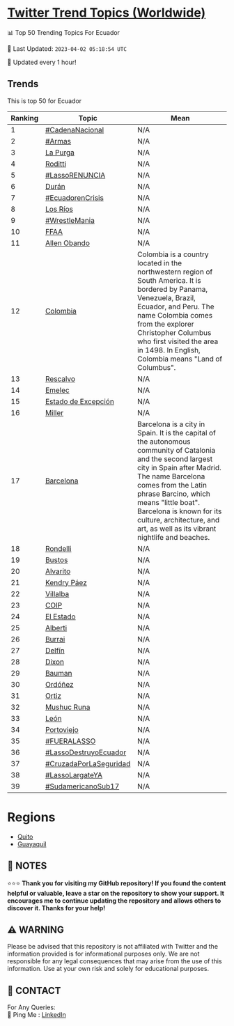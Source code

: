 [Twitter Trend Topics (Worldwide)](https://github.com/ErcinDedeoglu/Twitter-Trend-Topics)
==========


📊 Top 50 Trending Topics For Ecuador

📆 Last Updated: `2023-04-02 05:18:54 UTC`

🔧 Updated every 1 hour!


## Trends

This is top 50 for Ecuador

| Ranking | Topic | Mean |
| ------- | ------------ | ------------ |
| 1 | [#CadenaNacional](http://twitter.com/search?q=%23CadenaNacional) | N/A |
| 2 | [#Armas](http://twitter.com/search?q=%23Armas) | N/A |
| 3 | [La Purga](http://twitter.com/search?q=La+Purga) | N/A |
| 4 | [Roditti](http://twitter.com/search?q=Roditti) | N/A |
| 5 | [#LassoRENUNCIA](http://twitter.com/search?q=%23LassoRENUNCIA) | N/A |
| 6 | [Durán](http://twitter.com/search?q=Dur%c3%a1n) | N/A |
| 7 | [#EcuadorenCrisis](http://twitter.com/search?q=%23EcuadorenCrisis) | N/A |
| 8 | [Los Ríos](http://twitter.com/search?q=Los+R%c3%ados) | N/A |
| 9 | [#WrestleMania](http://twitter.com/search?q=%23WrestleMania) | N/A |
| 10 | [FFAA](http://twitter.com/search?q=FFAA) | N/A |
| 11 | [Allen Obando](http://twitter.com/search?q=Allen+Obando) | N/A |
| 12 | [Colombia](http://twitter.com/search?q=Colombia) | Colombia is a country located in the northwestern region of South America. It is bordered by Panama, Venezuela, Brazil, Ecuador, and Peru. The name Colombia comes from the explorer Christopher Columbus who first visited the area in 1498. In English, Colombia means "Land of Columbus". |
| 13 | [Rescalvo](http://twitter.com/search?q=Rescalvo) | N/A |
| 14 | [Emelec](http://twitter.com/search?q=Emelec) | N/A |
| 15 | [Estado de Excepción](http://twitter.com/search?q=Estado+de+Excepci%c3%b3n) | N/A |
| 16 | [Miller](http://twitter.com/search?q=Miller) | N/A |
| 17 | [Barcelona](http://twitter.com/search?q=Barcelona) | Barcelona is a city in Spain. It is the capital of the autonomous community of Catalonia and the second largest city in Spain after Madrid. The name Barcelona comes from the Latin phrase Barcino, which means "little boat". Barcelona is known for its culture, architecture, and art, as well as its vibrant nightlife and beaches. |
| 18 | [Rondelli](http://twitter.com/search?q=Rondelli) | N/A |
| 19 | [Bustos](http://twitter.com/search?q=Bustos) | N/A |
| 20 | [Alvarito](http://twitter.com/search?q=Alvarito) | N/A |
| 21 | [Kendry Páez](http://twitter.com/search?q=Kendry+P%c3%a1ez) | N/A |
| 22 | [Villalba](http://twitter.com/search?q=Villalba) | N/A |
| 23 | [COIP](http://twitter.com/search?q=COIP) | N/A |
| 24 | [El Estado](http://twitter.com/search?q=El+Estado) | N/A |
| 25 | [Alberti](http://twitter.com/search?q=Alberti) | N/A |
| 26 | [Burrai](http://twitter.com/search?q=Burrai) | N/A |
| 27 | [Delfín](http://twitter.com/search?q=Delf%c3%adn) | N/A |
| 28 | [Dixon](http://twitter.com/search?q=Dixon) | N/A |
| 29 | [Bauman](http://twitter.com/search?q=Bauman) | N/A |
| 30 | [Ordóñez](http://twitter.com/search?q=Ord%c3%b3%c3%b1ez) | N/A |
| 31 | [Ortiz](http://twitter.com/search?q=Ortiz) | N/A |
| 32 | [Mushuc Runa](http://twitter.com/search?q=Mushuc+Runa) | N/A |
| 33 | [León](http://twitter.com/search?q=Le%c3%b3n) | N/A |
| 34 | [Portoviejo](http://twitter.com/search?q=Portoviejo) | N/A |
| 35 | [#FUERALASSO](http://twitter.com/search?q=%23FUERALASSO) | N/A |
| 36 | [#LassoDestruyoEcuador](http://twitter.com/search?q=%23LassoDestruyoEcuador) | N/A |
| 37 | [#CruzadaPorLaSeguridad](http://twitter.com/search?q=%23CruzadaPorLaSeguridad) | N/A |
| 38 | [#LassoLargateYA](http://twitter.com/search?q=%23LassoLargateYA) | N/A |
| 39 | [#SudamericanoSub17](http://twitter.com/search?q=%23SudamericanoSub17) | N/A |



# Regions

* [Quito](</Ecuador/Quito.md>)
* [Guayaquil](</Ecuador/Guayaquil.md>)



## 📝 NOTES

⭐⭐⭐ **Thank you for visiting my GitHub repository! If you found the content helpful or valuable, leave a star on the repository to show your support. It encourages me to continue updating the repository and allows others to discover it. Thanks for your help!**


## ⚠️ WARNING

Please be advised that this repository is not affiliated with Twitter and the information provided is for informational purposes only. We are not responsible for any legal consequences that may arise from the use of this information. Use at your own risk and solely for educational purposes.


## 📨 CONTACT

 For Any Queries:  
            🏓 Ping Me : [LinkedIn](https://www.linkedin.com/in/ercindedeoglu/)
